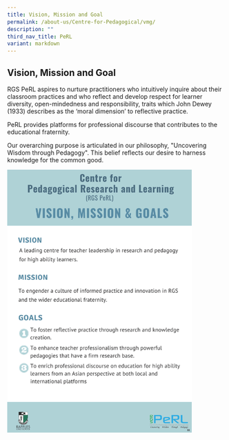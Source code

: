 ```yaml
---
title: Vision, Mission and Goal
permalink: /about-us/Centre-for-Pedagogical/vmg/
description: ""
third_nav_title: PeRL
variant: markdown
---
```

## Vision, Mission and Goal

RGS PeRL aspires to nurture practitioners who intuitively inquire about their classroom practices and who reflect and develop respect for learner diversity, open-mindedness and responsibility, traits which John Dewey (1933) describes as the ‘moral dimension’ to reflective practice.

PeRL provides platforms for professional discourse that contributes to the educational fraternity.

Our overarching purpose is articulated in our philosophy, "Uncovering Wisdom through Pedagogy". This belief reflects our desire to harness knowledge for the common good.

<img src="/images/PERL vmg.jpg" style="width:85%">